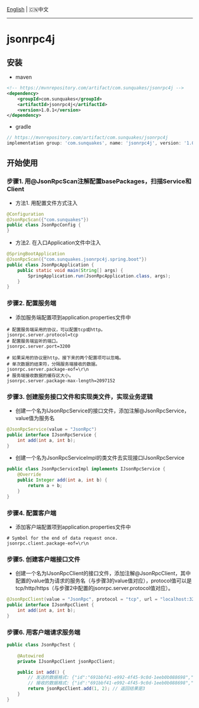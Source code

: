 [English](README.md) | 🇨🇳中文

---
# jsonrpc4j
## 安装
- maven
```xml
<!-- https://mvnrepository.com/artifact/com.sunquakes/jsonrpc4j -->
<dependency>
    <groupId>com.sunquakes</groupId>
    <artifactId>jsonrpc4j</artifactId>
    <version>1.0.1</version>
</dependency>
```
- gradle
```groovy
// https://mvnrepository.com/artifact/com.sunquakes/jsonrpc4j
implementation group: 'com.sunquakes', name: 'jsonrpc4j', version: '1.0.1'
```

## 开始使用
### 步骤1. 用@JsonRpcScan注解配置basePackages，扫描Service和Client
- 方法1. 用配置文件方式注入
```java
@Configuration
@JsonRpcScan({"com.sunquakes"})
public class JsonRpcConfig {
}
```
- 方法2. 在入口Application文件中注入
```java
@SpringBootApplication
@JsonRpcScan({"com.sunquakes.jsonrpc4j.spring.boot"})
public class JsonRpcApplication {
    public static void main(String[] args) {
        SpringApplication.run(JsonRpcApplication.class, args);
    }
}
```
### 步骤2. 配置服务端
- 添加服务端配置项到application.properties文件中
```properties
# 配置服务端采用的协议，可以配置tcp或http。
jsonrpc.server.protocol=tcp
# 配置服务端监听的端口。
jsonrpc.server.port=3200

# 如果采用的协议是http，接下来的两个配置项可以忽略。
# 单次数据的结束符，分隔服务端接收的数据。
jsonrpc.server.package-eof=\r\n
# 服务端接收数据的缓存区大小。
jsonrpc.server.package-max-length=2097152
```
### 步骤3. 创建服务接口文件和实现类文件，实现业务逻辑
- 创建一个名为IJsonRpcService的接口文件，添加注解@JsonRpcService，value值为服务名
```java
@JsonRpcService(value = "JsonRpc")
public interface IJsonRpcService {
    int add(int a, int b);
}
```
- 创建一个名为JsonRpcServiceImpl的类文件去实现接口IJsonRpcService
```java
public class JsonRpcServiceImpl implements IJsonRpcService {
    @Override
    public Integer add(int a, int b) {
        return a + b;
    }
}
```
### 步骤4. 配置客户端
- 添加客户端配置项到application.properties文件中
```properties
# Symbol for the end of data request once.
jsonrpc.client.package-eof=\r\n
```
### 步骤5. 创建客户端接口文件
- 创建一个名为IJsonRpcClient的接口文件，添加注解@JsonRpcClient，其中配置的value值为请求的服务名（与步骤3的value值对应），protocol值可以是tcp/http/https（与步骤2中配置的jsonrpc.server.protocol值对应）。
```java
@JsonRpcClient(value = "JsonRpc", protocol = "tcp", url = "localhost:3200")
public interface IJsonRpcClient {
    int add(int a, int b);
}
```
### 步骤6. 用客户端请求服务端
```java
public class JsonRpcTest {
    
    @Autowired
    private IJsonRpcClient jsonRpcClient;

    public int add() {
        // 发送的数据格式: {"id":"691bbf41-e992-4f45-9c0d-1eeb0b088698","jsonrpc":"2.0","method":"json_rpc/add","params":{"a":3,"b":4}}
        // 接收的数据格式: {"id":"691bbf41-e992-4f45-9c0d-1eeb0b088698","jsonrpc":"2.0","result":7}
        return jsonRpcClient.add(1, 2); // 返回结果是3
    }
}
```



